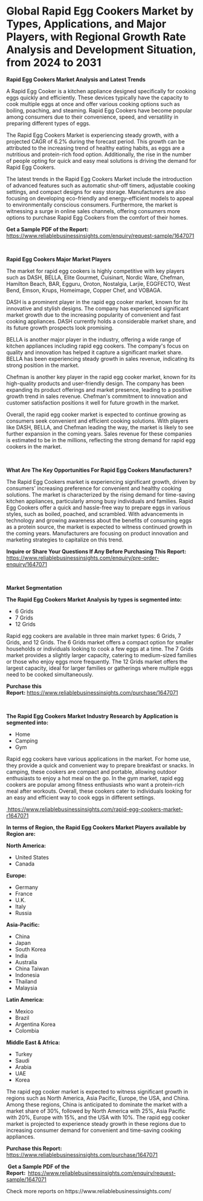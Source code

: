 <p><h1>Global Rapid Egg Cookers Market by Types, Applications, and Major Players, with Regional Growth Rate Analysis and Development Situation, from 2024 to 2031</h1></p><p><strong>Rapid Egg Cookers Market Analysis and Latest Trends</strong></p>
<p><p>A Rapid Egg Cooker is a kitchen appliance designed specifically for cooking eggs quickly and efficiently. These devices typically have the capacity to cook multiple eggs at once and offer various cooking options such as boiling, poaching, and steaming. Rapid Egg Cookers have become popular among consumers due to their convenience, speed, and versatility in preparing different types of eggs.</p><p>The Rapid Egg Cookers Market is experiencing steady growth, with a projected CAGR of 6.2% during the forecast period. This growth can be attributed to the increasing trend of healthy eating habits, as eggs are a nutritious and protein-rich food option. Additionally, the rise in the number of people opting for quick and easy meal solutions is driving the demand for Rapid Egg Cookers.</p><p>The latest trends in the Rapid Egg Cookers Market include the introduction of advanced features such as automatic shut-off timers, adjustable cooking settings, and compact designs for easy storage. Manufacturers are also focusing on developing eco-friendly and energy-efficient models to appeal to environmentally conscious consumers. Furthermore, the market is witnessing a surge in online sales channels, offering consumers more options to purchase Rapid Egg Cookers from the comfort of their homes.</p></p>
<p><strong>Get a Sample PDF of the Report:&nbsp;</strong> <a href="https://www.reliablebusinessinsights.com/enquiry/request-sample/1647071">https://www.reliablebusinessinsights.com/enquiry/request-sample/1647071</a></p>
<p>&nbsp;</p>
<p><strong>Rapid Egg Cookers Major Market Players</strong></p>
<p><p>The market for rapid egg cookers is highly competitive with key players such as DASH, BELLA, Elite Gourmet, Cuisinart, Nordic Ware, Chefman, Hamilton Beach, BAR, Egguru, Oroton, Nostalgia, Larjie, EGGFECTO, West Bend, Emson, Krups, Homeimage, Copper Chef, and VOBAGA. </p><p>DASH is a prominent player in the rapid egg cooker market, known for its innovative and stylish designs. The company has experienced significant market growth due to the increasing popularity of convenient and fast cooking appliances. DASH currently holds a considerable market share, and its future growth prospects look promising.</p><p>BELLA is another major player in the industry, offering a wide range of kitchen appliances including rapid egg cookers. The company's focus on quality and innovation has helped it capture a significant market share. BELLA has been experiencing steady growth in sales revenue, indicating its strong position in the market.</p><p>Chefman is another key player in the rapid egg cooker market, known for its high-quality products and user-friendly design. The company has been expanding its product offerings and market presence, leading to a positive growth trend in sales revenue. Chefman's commitment to innovation and customer satisfaction positions it well for future growth in the market.</p><p>Overall, the rapid egg cooker market is expected to continue growing as consumers seek convenient and efficient cooking solutions. With players like DASH, BELLA, and Chefman leading the way, the market is likely to see further expansion in the coming years. Sales revenue for these companies is estimated to be in the millions, reflecting the strong demand for rapid egg cookers in the market.</p></p>
<p>&nbsp;</p>
<p><strong>What Are The Key Opportunities For Rapid Egg Cookers Manufacturers?</strong></p>
<p><p>The Rapid Egg Cookers market is experiencing significant growth, driven by consumers' increasing preference for convenient and healthy cooking solutions. The market is characterized by the rising demand for time-saving kitchen appliances, particularly among busy individuals and families. Rapid Egg Cookers offer a quick and hassle-free way to prepare eggs in various styles, such as boiled, poached, and scrambled. With advancements in technology and growing awareness about the benefits of consuming eggs as a protein source, the market is expected to witness continued growth in the coming years. Manufacturers are focusing on product innovation and marketing strategies to capitalize on this trend.</p></p>
<p><strong>Inquire or Share Your Questions If Any Before Purchasing This Report:</strong> <a href="https://www.reliablebusinessinsights.com/enquiry/pre-order-enquiry/1647071">https://www.reliablebusinessinsights.com/enquiry/pre-order-enquiry/1647071</a></p>
<p>&nbsp;</p>
<p><strong>Market Segmentation</strong></p>
<p><strong>The Rapid Egg Cookers Market Analysis by types is segmented into:</strong></p>
<p><ul><li>6 Grids</li><li>7 Grids</li><li>12 Grids</li></ul></p>
<p><p>Rapid egg cookers are available in three main market types: 6 Grids, 7 Grids, and 12 Grids. The 6 Grids market offers a compact option for smaller households or individuals looking to cook a few eggs at a time. The 7 Grids market provides a slightly larger capacity, catering to medium-sized families or those who enjoy eggs more frequently. The 12 Grids market offers the largest capacity, ideal for larger families or gatherings where multiple eggs need to be cooked simultaneously.</p></p>
<p><strong>Purchase this Report:&nbsp;</strong><a href="https://www.reliablebusinessinsights.com/purchase/1647071">https://www.reliablebusinessinsights.com/purchase/1647071</a></p>
<p>&nbsp;</p>
<p><strong>The Rapid Egg Cookers Market Industry Research by Application is segmented into:</strong></p>
<p><ul><li>Home</li><li>Camping</li><li>Gym</li></ul></p>
<p><p>Rapid egg cookers have various applications in the market. For home use, they provide a quick and convenient way to prepare breakfast or snacks. In camping, these cookers are compact and portable, allowing outdoor enthusiasts to enjoy a hot meal on the go. In the gym market, rapid egg cookers are popular among fitness enthusiasts who want a protein-rich meal after workouts. Overall, these cookers cater to individuals looking for an easy and efficient way to cook eggs in different settings.</p></p>
<p><a href="https://www.reliablebusinessinsights.com/rapid-egg-cookers-market-r1647071">&nbsp;https://www.reliablebusinessinsights.com/rapid-egg-cookers-market-r1647071</a></p>
<p><strong>In terms of Region, the Rapid Egg Cookers Market Players available by Region are:</strong></p>
<p>
    <p> <strong> North America: </strong>
        <ul>
            <li>United States</li>
            <li>Canada</li>
        </ul>
        </p> 
    <p> <strong> Europe: </strong>
        <ul>
            <li>Germany</li>
            <li>France</li>
            <li>U.K.</li>
            <li>Italy</li>
            <li>Russia</li>
        </ul>
        </p> 
    <p> <strong> Asia-Pacific: </strong>
        <ul>
            <li>China</li>
            <li>Japan</li>
            <li>South Korea</li>
            <li>India</li>
            <li>Australia</li>
            <li>China Taiwan</li>
            <li>Indonesia</li>
            <li>Thailand</li>
            <li>Malaysia</li>
        </ul>
        </p> 
    <p> <strong> Latin America: </strong>
        <ul>
            <li>Mexico</li>
            <li>Brazil</li>
            <li>Argentina Korea</li>
            <li>Colombia</li>
        </ul>
        </p> 
    <p> <strong> Middle East & Africa: </strong>
        <ul>
            <li>Turkey</li>
            <li>Saudi</li>
            <li>Arabia</li>
            <li>UAE</li>
            <li>Korea</li>
        </ul>
    </p>
    </p>
<p><p>The rapid egg cooker market is expected to witness significant growth in regions such as North America, Asia Pacific, Europe, the USA, and China. Among these regions, China is anticipated to dominate the market with a market share of 30%, followed by North America with 25%, Asia Pacific with 20%, Europe with 15%, and the USA with 10%. The rapid egg cooker market is projected to experience steady growth in these regions due to increasing consumer demand for convenient and time-saving cooking appliances.</p></p>
<p><strong>Purchase this Report: </strong><a href="https://www.reliablebusinessinsights.com/purchase/1647071">https://www.reliablebusinessinsights.com/purchase/1647071</a></p>
<p>&nbsp;<strong>Get a Sample PDF of the Report:&nbsp;&nbsp;</strong><a href="https://www.reliablebusinessinsights.com/enquiry/request-sample/1647071">https://www.reliablebusinessinsights.com/enquiry/request-sample/1647071</a></p>
<p><strong></strong></p>
<p>Check more reports on https://www.reliablebusinessinsights.com/</p>
